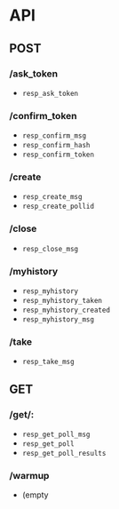 # API
## POST

### /ask_token
* `resp_ask_token`
### /confirm_token
* `resp_confirm_msg`
* `resp_confirm_hash`
* `resp_confirm_token`
### /create
* `resp_create_msg`
* `resp_create_pollid`
### /close
* `resp_close_msg`
### /myhistory
* `resp_myhistory`
* `resp_myhistory_taken`
* `resp_myhistory_created`
* `resp_myhistory_msg` 
### /take
* `resp_take_msg`

## GET

### /get/:<poll id>
* `resp_get_poll_msg`
* `resp_get_poll`
* `resp_get_poll_results`
### /warmup
* (empty
